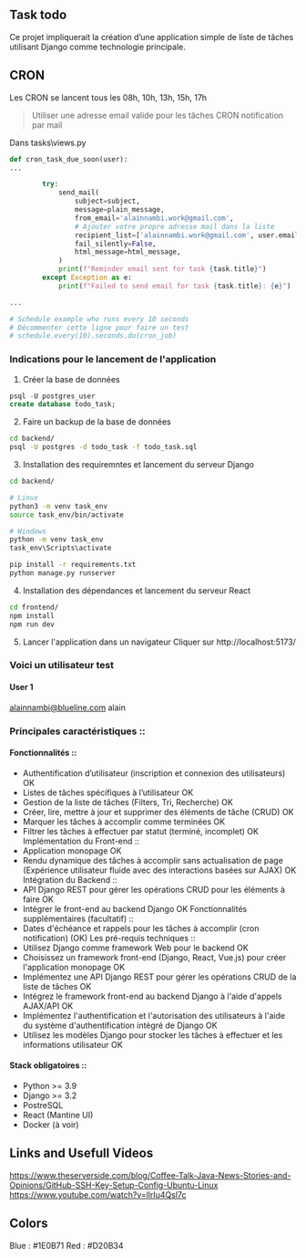 ## Task todo
Ce projet impliquerait la création d’une application simple de liste de tâches utilisant Django
comme technologie principale.

## CRON
Les CRON se lancent tous les 08h, 10h, 13h, 15h, 17h

> Utiliser une adresse email valide pour les tâches CRON notification par mail

Dans tasks\views.py

```python
def cron_task_due_soon(user):
...

        try:
            send_mail(
                subject=subject,
                message=plain_message,
                from_email='alainnambi.work@gmail.com',
                # Ajouter votre propre adresse mail dans la liste
                recipient_list=['alainnambi.work@gmail.com', user.email, "test@exemple.com"],
                fail_silently=False,
                html_message=html_message,
            )
            print(f"Reminder email sent for task {task.title}")
        except Exception as e:
            print(f"Failed to send email for task {task.title}: {e}")

...

# Schedule example who runs every 10 seconds
# Décommenter cette ligne pour faire un test
# schedule.every(10).seconds.do(cron_job) 
```

### Indications pour le lancement de l'application
1. Créer la base de données
```sql
psql -U postgres_user
create database todo_task;
```

2. Faire un backup de la base de données
```bash
cd backend/
psql -U postgres -d todo_task -f todo_task.sql
```

3. Installation des requiremntes et lancement du serveur Django
```bash
cd backend/

# Linux
python3 -m venv task_env
source task_env/bin/activate

# Windows
python -m venv task_env 
task_env\Scripts\activate

pip install -r requirements.txt
python manage.py runserver
```

4. Installation des dépendances et lancement du serveur React
```bash
cd frontend/
npm install
npm run dev
```

5. Lancer l'application dans un navigateur
Cliquer sur http://localhost:5173/

### Voici un utilisateur test
#### User 1
alainnambi@blueline.com
alain

### Principales caractéristiques ::
#### Fonctionnalités ::
- Authentification d’utilisateur (inscription et connexion des utilisateurs) OK
- Listes de tâches spécifiques à l’utilisateur OK
- Gestion de la liste de tâches (Filters, Tri, Recherche) OK 
- Créer, lire, mettre à jour et supprimer des éléments de tâche (CRUD) OK
- Marquer les tâches à accomplir comme terminées OK
- Filtrer les tâches à effectuer par statut (terminé, incomplet) OK
Implémentation du Front-end ::
- Application monopage OK
- Rendu dynamique des tâches à accomplir sans actualisation de page (Expérience
utilisateur fluide avec des interactions basées sur AJAX) OK
Intégration du Backend ::
- API Django REST pour gérer les opérations CRUD pour les éléments à faire OK
- Intégrer le front-end au backend Django OK
Fonctionnalités supplémentaires (facultatif) ::
- Dates d'échéance et rappels pour les tâches à accomplir (cron notification) (OK)
Les pré-requis techniques ::
- Utilisez Django comme framework Web pour le backend OK
- Choisissez un framework front-end (Django, React, Vue.js) pour créer l'application
monopage OK
- Implémentez une API Django REST pour gérer les opérations CRUD de la liste de
tâches OK
- Intégrez le framework front-end au backend Django à l'aide d'appels AJAX/API OK
- Implémentez l'authentification et l'autorisation des utilisateurs à l'aide du système
d'authentification intégré de Django OK
- Utilisez les modèles Django pour stocker les tâches à effectuer et les informations
utilisateur OK

#### Stack obligatoires ::
- Python >= 3.9
- Django >= 3.2
- PostreSQL
- React (Mantine UI)
- Docker (à voir)


## Links and Usefull Videos 
https://www.theserverside.com/blog/Coffee-Talk-Java-News-Stories-and-Opinions/GitHub-SSH-Key-Setup-Config-Ubuntu-Linux
https://www.youtube.com/watch?v=llrIu4Qsl7c

## Colors
Blue : #1E0B71
Red : #D20B34


